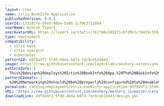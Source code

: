 ```yaml
---
layout: item
name: Istio BookInfo Application
publishedVersion: 0.0.1
userId: 173202fe-b94d-4064-8a86-1cf063732884
userName: Ashish Tiwari
userAvatarURL: https://layer5.io/static/7b1f08e10d271cbfd963c7d435cf84ac/416c3/ashish-tiwari.webp
type: deployment
compatibility:
  - istio-base
  - istio-operator
  - kubernetes
patternId: ddf8a9f1-5fd0-4bda-b074-7dc9ceb1dd43
image: https://raw.githubusercontent.com/layer5labs/meshery-extensions-packages/master/action-assets/design-assets/ddf8a9f1-5fd0-4bda-b074-7dc9ceb1dd43-light.png,https://raw.githubusercontent.com/layer5labs/meshery-extensions-packages/master/action-assets/design-assets/ddf8a9f1-5fd0-4bda-b074-7dc9ceb1dd43-dark.png
patternInfo: |
  This%20design%20deploys%20Istio%20BookInfo%20App.%20The%20Bookinfo%20application%20is%20broken%20into%20four%20separate%20microservices%3A%20%0A%0Aproductpage.%20The%20productpage%20microservice%20calls%20the%20details%20and%20reviews%20microservices%20to%20populate%20the%20page.%20%5C%5C%5C%5Cndetails.%20The%20details%20microservice%20contains%20book%20information.%20%5C%5C%5C%5Cnreviews.%20The%20reviews%20microservice%20contains%20book%20reviews.%20It%20also%20calls%20the%20ratings%20microservice.%20%0A%0Aratings.%20The%20ratings%20microservice%20contains%20book%20ranking%20information%20that%20accompanies%20a%20book%20review.
patternCaveats: |
  %20%20Networking%20should%20be%20properly%20configured%20to%20enable%20communication%20between%20the%20different%20services%20of%20the%20app
permalink: catalog/deployment/istio-bookinfo-application-ddf8a9f1-5fd0-4bda-b074-7dc9ceb1dd43.html
URL: "https://raw.githubusercontent.com/meshery/meshery.io/master/catalog/ddf8a9f1-5fd0-4bda-b074-7dc9ceb1dd43/0.0.1/design.yml"
downloadLink: ddf8a9f1-5fd0-4bda-b074-7dc9ceb1dd43/design.yml
---
```

